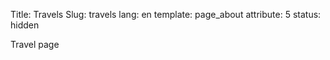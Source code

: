 Title: Travels
Slug: travels
lang: en
template: page_about
attribute: 5
status: hidden

Travel page
